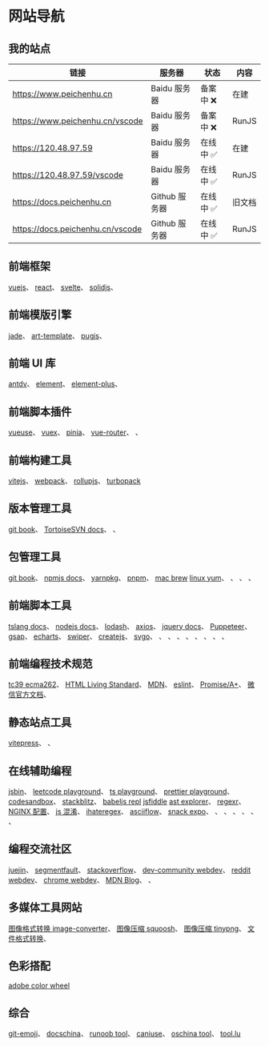 # 网站导航

## 我的站点

| 链接                             | 服务器        | 状态      | 内容   |
| -------------------------------- | ------------- | --------- | ------ |
| https://www.peichenhu.cn         | Baidu 服务器  | 备案中 ❌ | 在建   |
| https://www.peichenhu.cn/vscode  | Baidu 服务器  | 备案中 ❌ | RunJS  |
| https://120.48.97.59             | Baidu 服务器  | 在线中 ✅ | 在建   |
| https://120.48.97.59/vscode      | Baidu 服务器  | 在线中 ✅ | RunJS  |
| https://docs.peichenhu.cn        | Github 服务器 | 在线中 ✅ | 旧文档 |
| https://docs.peichenhu.cn/vscode | Github 服务器 | 在线中 ✅ | RunJS  |

## 前端框架

[vuejs](https://cn.vuejs.org/)、
[react](https://react.dev/)、
[svelte](https://svelte.dev/)、
[solidjs](https://www.solidjs.com/)、

## 前端模版引擎

[jade](https://jade-lang.com/)、
[art-template](https://aui.github.io/art-template/zh-cn/)、
[pugjs](https://pugjs.org/api/getting-started.html)、

## 前端 UI 库

[antdv](https://www.antdv.com/docs/vue/introduce)、
[element](https://element.eleme.cn/#/zh-CN)、
[element-plus](https://element-plus.org/zh-CN/#/zh-CN)、

## 前端脚本插件

[vueuse](https://vueuse.org/)、
[vuex](https://vuex.vuejs.org/zh/)、
[pinia](https://pinia.vuejs.org/zh/)、
[vue-router](https://router.vuejs.org/zh/)、
[]()、

## 前端构建工具

[vitejs](https://cn.vitejs.dev/)、
[webpack](https://webpack.js.org/)、
[rollupjs](https://rollupjs.org/)、
[turbopack](https://turbo.build/pack)

## 版本管理工具

[git book](https://git-scm.com/book/zh/v2)、
[TortoiseSVN docs](https://tortoisesvn.net/docs/release/TortoiseSVN_zh_CN/index.html)、
[]()、

## 包管理工具

[git book](https://git-scm.com/book/zh/v2)、
[npmjs docs](https://docs.npmjs.com/)、
[yarnpkg](https://yarnpkg.com/)、
[pnpm](https://pnpm.io/zh/)、
[mac brew](https://docs.brew.sh/)
[linux yum](https://access.redhat.com/articles/yum-cheat-sheet)、
[]()、
[]()、
[]()、

## 前端脚本工具

[tslang docs](https://www.tslang.cn/index.html)、
[nodejs docs](https://nodejs.org/en/learn)、
[lodash](https://lodash.com/)、
[axios](http://www.axios-js.com/zh-cn/docs/)、
[jquery docs](https://www.runoob.com/manual/jquery/)、
[Puppeteer](https://pptr.dev/)、
[gsap](https://gsap.com/docs/v3/)、
[echarts](https://echarts.apache.org/zh/index.html)、
[swiper](https://www.swiper.com.cn/)、
[createjs](https://createjs.com/)、
[svgo](https://svgo.dev/docs/introduction/)、
[]()、
[]()、
[]()、
[]()、
[]()、
[]()、
[]()、
[]()、

## 前端编程技术规范

[tc39 ecma262](https://tc39.es/ecma262/#sec-intro)、
[HTML Living Standard](https://whatwg-cn.github.io/html/)、
[MDN](https://developer.mozilla.org/zh-CN/)、
[eslint](https://zh-hans.eslint.org/)、
[Promise/A+](https://promisesaplus.com/)、
[微信官方文档](https://developers.weixin.qq.com/doc/)、

## 静态站点工具

[vitepress](https://vitepress.dev/)、
[]()、

## 在线辅助编程

[jsbin](https://jsbin.com/?html,js,output)、
[leetcode playground](https://leetcode.cn/playground)、
[ts playground](https://www.typescriptlang.org/zh/play)、
[prettier playground](https://prettier.io/playground/)、
[codesandbox](https://codesandbox.io/)、
[stackblitz](https://stackblitz.com/)、
[babeljs repl](https://www.babeljs.cn/repl)
[jsfiddle](https://jsfiddle.net/)
[ast explorer](https://astexplorer.net/)、
[regexr](https://regexr.com/)、
[NGINX 配置](https://www.digitalocean.com/community/tools/nginx?global.app.lang=zhCN)、
[js 混淆](https://obfuscator.io/)、
[ihateregex](https://ihateregex.io/)、
[asciiflow](https://asciiflow.com/#/)、
[snack expo](https://snack.expo.dev/)、
[]()、
[]()、
[]()、
[]()、
[]()、
[]()、

## 编程交流社区

[juejin](https://juejin.cn/)、
[segmentfault](https://segmentfault.com/)、
[stackoverflow](https://stackoverflow.com/)、
[dev-community webdev](https://dev.to/t/webdev)、
[reddit webdev](https://www.reddit.com/r/webdev/)、
[chrome webdev](https://web.dev/articles?hl=zh-cn)、
[MDN Blog](https://developer.mozilla.org/en-US/blog/)、
[]()、

## 多媒体工具网站

[图像格式转换 image-converter](https://convertio.co/zh/image-converter/)、
[图像压缩 squoosh](https://squoosh.app/)、
[图像压缩 tinypng](https://tinypng.com/)、
[文件格式转换](https://cloudconvert.com/)、

## 色彩搭配

[adobe color wheel](https://color.adobe.com/zh/create/color-wheel)

## 综合

[git-emoji](https://github.com/hooj0/git-emoji-guide)、
[docschina](https://docschina.org/)、
[runoob tool](https://c.runoob.com/)、
[caniuse](https://caniuse.com/#search=vw)、
[oschina tool](https://tool.oschina.net/)、
[tool.lu](https://tool.lu/)
